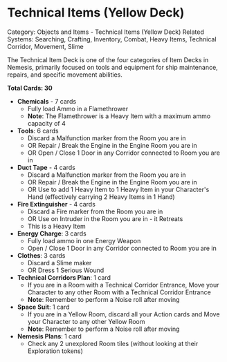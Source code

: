# Technical Items (Yellow Deck)

Category: Objects and Items - Technical Items (Yellow Deck)
Related Systems: Searching, Crafting, Inventory, Combat, Heavy Items, Technical Corridor, Movement, Slime

The Technical Item Deck is one of the four categories of Item Decks in Nemesis, primarily focused on tools and equipment for ship maintenance, repairs, and specific movement abilities.

**Total Cards: 30**

- **Chemicals** - 7 cards
  - Fully load Ammo in a Flamethrower
  - **Note**: The Flamethrower is a Heavy Item with a maximum ammo capacity of 4
- **Tools**: 6 cards
  - Discard a Malfunction marker from the Room you are in
  - OR Repair / Break the Engine in the Engine Room you are in
  - OR Open / Close 1 Door in any Corridor connected to Room you are in
- **Duct Tape** - 4 cards
  - Discard a Malfunction marker from the Room you are in
  - OR Repair / Break the Engine in the Engine Room you are in
  - OR Use to add 1 Heavy Item to 1 Heavy Item in your Character's Hand (effectively carrying 2 Heavy Items in 1 Hand)
- **Fire Extinguisher** - 4 cards
  - Discard a Fire marker from the Room you are in
  - OR Use on Intruder in the Room you are in - it Retreats
  - This is a Heavy Item
- **Energy Charge**: 3 cards
  - Fully load ammo in one Energy Weapon
  - Open / Close 1 Door in any Corridor connected to Room you are in
- **Clothes**: 3 cards
  - Discard a Slime maker
  - OR Dress 1 Serious Wound
- **Technical Corridors Plan**: 1 card
  - If you are in a Room with a Technical Corridor Entrance, Move your Character to any other Room with a Technical Corridor Entrance
  - **Note**: Remember to perform a Noise roll after moving
- **Space Suit**: 1 card
  - If you are in a Yellow Room, discard all your Action cards and Move your Character to any other Yellow Room
  - **Note**: Remember to perform a Noise roll after moving
- **Nemesis Plans**: 1 card
  - Check any 2 unexplored Room tiles (without looking at their Exploration tokens)
